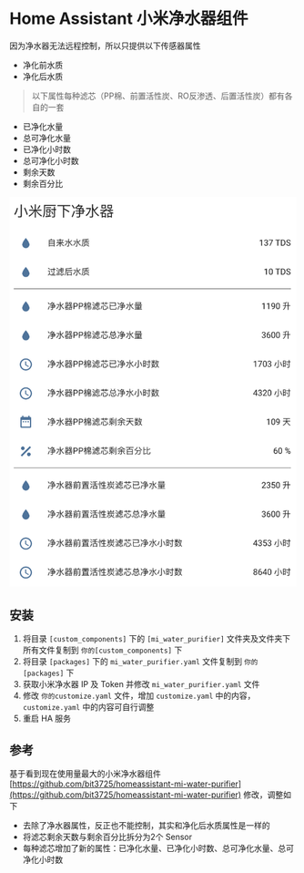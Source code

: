 # Home Assistant 小米净水器组件

因为净水器无法远程控制，所以只提供以下传感器属性

- 净化前水质
- 净化后水质
> 以下属性每种滤芯（PP棉、前置活性炭、RO反渗透、后置活性炭）都有各自的一套
- 已净化水量
- 总可净化水量
- 已净化小时数
- 总可净化小时数
- 剩余天数
- 剩余百分比

![Screenshot1](./images/screenshot1.png)

## 安装

1. 将目录 ```[custom_components]``` 下的 ```[mi_water_purifier]``` 文件夹及文件夹下所有文件复制到 ```你的[custom_components]``` 下
2. 将目录 ```[packages]``` 下的 ```mi_water_purifier.yaml``` 文件复制到 ```你的[packages]``` 下
3. 获取小米净水器 IP 及 Token 并修改 ```mi_water_purifier.yaml``` 文件
4. 修改 ```你的customize.yaml``` 文件，增加 ```customize.yaml``` 中的内容，```customize.yaml``` 中的内容可自行调整
5. 重启 HA 服务

## 参考

基于看到现在使用量最大的小米净水器组件 [https://github.com/bit3725/homeassistant-mi-water-purifier](https://github.com/bit3725/homeassistant-mi-water-purifier) 修改，调整如下

- 去除了净水器属性，反正也不能控制，其实和净化后水质属性是一样的
- 将滤芯剩余天数与剩余百分比拆分为2个 Sensor
- 每种滤芯增加了新的属性：已净化水量、已净化小时数、总可净化水量、总可净化小时数